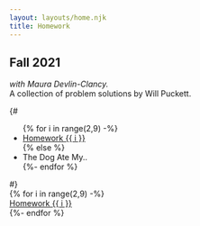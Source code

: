 ```yaml
---
layout: layouts/home.njk
title: Homework
---
```

## Fall 2021

*with Maura Devlin-Clancy.*  
A collection of problem solutions by Will Puckett.

{# <ul>
{% for i in range(2,9) -%}
    <li class="button"><a href="hw{{ i }}.html">Homework {{ i }}</a></li>
{% else %}
    <li class="button">The Dog Ate My..</li>
{%- endfor %}
</ul> #}

  <div class="row">
  {% for i in range(2,9) -%}
      <div class="three columns button"><a href="hw{{ i }}.html">Homework {{ i }} </a></div>
  {%- endfor %}
  </div>
<br>
<br>
